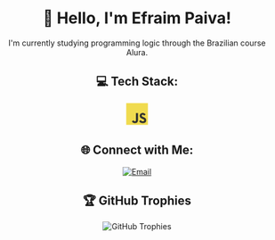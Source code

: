 <div align="center">

# 👋 Hello, I'm Efraim Paiva!

I'm currently studying programming logic through the Brazilian course Alura.

## 💻 Tech Stack:
<p align="center">
  <img src="https://raw.githubusercontent.com/devicons/devicon/master/icons/javascript/javascript-original.svg" alt="javascript" width="40" height="40"/>
</p>

## 🌐 Connect with Me:
<p align="center">
  <a href="mailto:efraim.paiva@email.com"><img src="https://img.shields.io/badge/Email-efraim.paiva%40email.com-blue" alt="Email"></a>
  
## 🏆 GitHub Trophies
<p align="center">
  <img src="https://github-profile-trophy.vercel.app/?username=efraim-paiva&theme=radical&no-frame=true&no-bg=false&margin-w=4" alt="GitHub Trophies"/>
</p>

</div>
